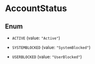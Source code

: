 
# AccountStatus

## Enum


* `ACTIVE` (value: `"Active"`)

* `SYSTEMBLOCKED` (value: `"SystemBlocked"`)

* `USERBLOCKED` (value: `"UserBlocked"`)



